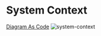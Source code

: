 # System Context

[Diagram As Code](./SystemContext.puml)
![system-context](http://www.plantuml.com/plantuml/proxy?cache=no&src=https://raw.githubusercontent.com/CristianoRC/Fluxo-De-Caixa/main/Doc/SystemContext.puml)